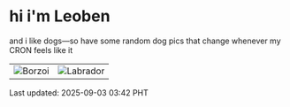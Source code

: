 # hi i'm Leoben

and i like dogs—so have some random dog pics that change whenever my CRON feels like it

|  |  |
|--------|----------|
| ![Borzoi](https://random-dog-vercel.vercel.app/api/random-borzoi?v=1756842145) | ![Labrador](https://random-dog-vercel.vercel.app/api/random-labrador?v=1756842145) |

Last updated: 2025-09-03 03:42 PHT
